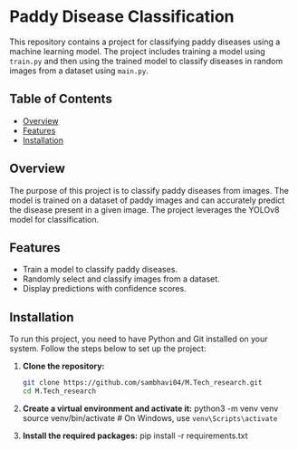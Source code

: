 # Paddy Disease Classification

This repository contains a project for classifying paddy diseases using a machine learning model. The project includes training a model using `train.py` and then using the trained model to classify diseases in random images from a dataset using `main.py`.

## Table of Contents
- [Overview](#overview)
- [Features](#features)
- [Installation](#installation)

## Overview
The purpose of this project is to classify paddy diseases from images. The model is trained on a dataset of paddy images and can accurately predict the disease present in a given image. The project leverages the YOLOv8 model for classification.

## Features
- Train a model to classify paddy diseases.
- Randomly select and classify images from a dataset.
- Display predictions with confidence scores.

## Installation
To run this project, you need to have Python and Git installed on your system. Follow the steps below to set up the project:

1. **Clone the repository:**
   ```bash
   git clone https://github.com/sambhavi04/M.Tech_research.git
   cd M.Tech_research
   
2. **Create a virtual environment and activate it:**
   python3 -m venv venv
source venv/bin/activate  # On Windows, use `venv\Scripts\activate`

4. **Install the required packages:**
   pip install -r requirements.txt
